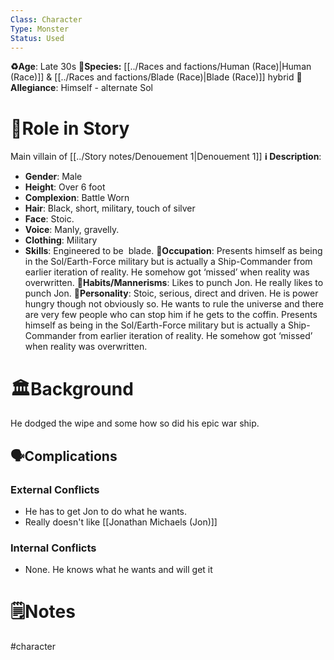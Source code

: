 ```yaml
---
Class: Character
Type: Monster
Status: Used
---
```

**♻️Age**:  Late 30s
👾**Species:** [[../Races and factions/Human (Race)|Human (Race)]] & [[../Races and factions/Blade (Race)|Blade (Race)]] hybrid
🏅**Allegiance**: Himself - alternate Sol
# 🎲Role in Story
Main villain of [[../Story notes/Denouement 1|Denouement 1]]
**ℹ️ Description**: 
* **Gender**: Male
* **Height**: Over 6 foot 
* **Complexion**:  Battle Worn
* **Hair**: Black, short, military, touch of silver
* **Face**: Stoic.
* **Voice**: Manly, gravelly.
* **Clothing**:  Military
* **Skills**: Engineered to be  blade.
**💼Occupation**: Presents himself as being in the Sol/Earth-Force military but is actually a Ship-Commander from earlier iteration of reality. He somehow got ‘missed’ when reality was overwritten.
**🎺Habits/Mannerisms**: Likes to punch Jon. He really likes to punch Jon.
**🧨Personality**: Stoic, serious, direct and driven. He is power hungry though not obviously so. He wants to rule the universe and there are very few people who can stop him if he gets to the coffin. Presents himself as being in the Sol/Earth-Force military but is actually a Ship-Commander from earlier iteration of reality. He somehow got ‘missed’ when reality was overwritten.

# 🏛️Background
He dodged the wipe and some how so did his epic war ship.

## 🗣️Complications
### **External Conflicts**
-  He has to get Jon to do what he wants.
- Really doesn't like [[Jonathan Michaels (Jon)]]
### **Internal Conflicts**
-  None. He knows what he wants and will get it
# 🗒️Notes

#character 